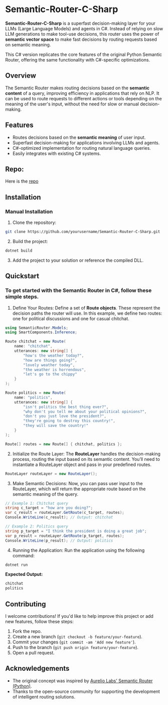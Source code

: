 # Semantic-Router-C-Sharp

**Semantic-Router-C-Sharp** is a superfast decision-making layer for your LLMs (Large Language Models) and agents in C#. Instead of relying on slow LLM generations to make tool-use decisions, this router uses the power of **semantic vector space** to make fast decisions by routing requests based on semantic meaning.

This C# version replicates the core features of the original Python Semantic Router, offering the same functionality with C#-specific optimizations.

## Overview

The Semantic Router makes routing decisions based on the **semantic content** of a query, improving efficiency in applications that rely on NLP. It can be used to route requests to different actions or tools depending on the meaning of the user's input, without the need for slow or manual decision-making.

## Features

- Routes decisions based on the **semantic meaning** of user input.
- Superfast decision-making for applications involving LLMs and agents.
- C#-optimized implementation for routing natural language queries.
- Easily integrates with existing C# systems.
## Repo:
Here is the [repo](https://github.com/racoolstudio/Semantic-Router-C-Sharp)
## Installation

### Manual Installation

1. Clone the repository:

```bash
git clone https://github.com/yourusername/Semantic-Router-C-Sharp.git
```
2. Build the project:

```bash
dotnet build
```
3. Add the project to your solution or reference the compiled DLL.

## Quickstart

### To get started with the Semantic Router in C#, follow these simple steps.

1. Define Your Routes:
Define a set of **Route objects**. These represent the decision paths the router will use. In this example, we define two routes: one for political discussions and one for casual chitchat.

```csharp
using SemanticRouter.Models;
using SmartComponents.Inference;

Route chitchat = new Route(
    name: "chitchat",
    utterances: new string[] {
        "how's the weather today?",
        "how are things going?",
        "lovely weather today",
        "the weather is horrendous",
        "let's go to the chippy"
    }
);

Route politics = new Route(
    name: "politics",
    utterances: new string[] {
        "isn't politics the best thing ever?",
        "why don't you tell me about your political opinions?",
        "don't you just love the president?",
        "they're going to destroy this country!",
        "they will save the country!"
    }
);

Route[] routes = new Route[] { chitchat, politics };

```
2. Initialize the Route Layer:
The **RouteLayer** handles the decision-making process, routing the input based on its semantic content. You’ll need to instantiate a RouteLayer object and pass in your predefined routes.

```csharp
RouteLayer routeLayer = new RouteLayer();
```

3. Make Semantic Decisions:
Now, you can pass user input to the RouteLayer, which will return the appropriate route based on the semantic meaning of the query.

```csharp
// Example 1: Chitchat query
string c_target = "how are you doing?";
var c_result = routeLayer.GetRoute(c_target, routes);
Console.WriteLine(c_result); // Output: chitchat

// Example 2: Politics query
string p_target = "I think the president is doing a great job";
var p_result = routeLayer.GetRoute(p_target, routes);
Console.WriteLine(p_result); // Output: politics
```
4. Running the Application:
Run the application using the following command:

```bash
dotnet run
```

**Expected Output:**
```bash
chitchat
politics
```

## Contributing

I welcome contributions! If you'd like to help improve this project or add new features, follow these steps:

1. Fork the repo.
2. Create a new branch (`git checkout -b feature/your-feature`).
3. Commit your changes (`git commit -am 'Add new feature'`).
4. Push to the branch (`git push origin feature/your-feature`).
5. Open a pull request.

## Acknowledgements
- The original concept was inspired by [Aurelio Labs' Semantic Router (Python)](https://github.com/aurelio-labs/semantic-router).
- Thanks to the open-source community for supporting the development of intelligent routing solutions.


